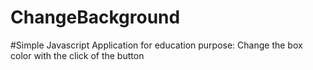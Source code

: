 # ChangeBackground

#Simple Javascript Application for education purpose: Change the box color with the click of the button

